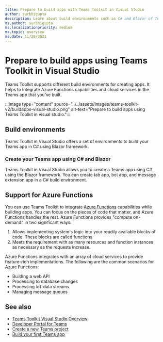 ```yaml
---
title: Prepare to build apps with Teams Toolkit in Visual Studio
author: surbhigupta
description: Learn about build environments such as C# and Blazor of Teams Toolkit in Visual Studio. Toolkit integrates Azure Functions capabilities for building apps.
ms.author: surbhigupta
ms.localizationpriority: medium
ms.topic: overview
ms.date: 11/29/2021
---
```


# Prepare to build apps using Teams Toolkit in Visual Studio

Teams Toolkit supports different build environments for creating apps. It helps to integrate Azure Functions capabilities and cloud services in the Teams app that you've built.

:::image type="content" source="../../assets/images/teams-toolkit-v2/buildapps-visual-studio.png" alt-text="Prepare to build apps using Teams Toolkit in visual studio.":::

## Build environments

Teams Toolkit in Visual Studio offers a set of environments to build your Teams app in C# using Blazor framework.

### Create your Teams app using C# and Blazor

Teams Toolkit in Visual Studio allows you to create a Teams app using C# using the Blazor framework. You can create tab app, bot app, and message extension app in a C# build environment.

## Support for Azure Functions

You can use Teams Toolkit to integrate [Azure Functions](/azure/azure-functions/functions-overview) capabilities while building apps. You can focus on the pieces of code that matter, and Azure Functions handles the rest.
Azure Functions provides "compute on-demand" in two significant ways:

1. Allows implementing system's logic into your readily available blocks of code. These blocks are called functions.
1. Meets the requirement with as many resources and function instances as necessary as the requests increase.

Azure Functions integrates with an array of cloud services to provide feature-rich implementations. The following are the common scenarios for Azure Functions:

* Building a web API
* Processing to database changes
* Processing IoT data streams
* Managing message queues

## See also

* [Teams Toolkit Visual Studio Overview](teams-toolkit-fundamentals-vs.md)
* [Developer Portal for Teams](~/concepts/build-and-test/teams-developer-portal.md)
* [Create a new Teams project](../create-new-project.md)
* [Build your first Teams app](~/get-started/get-started-overview.md#build-your-first-teams-app)
